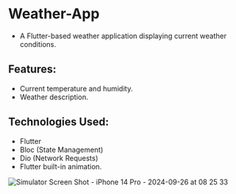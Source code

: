 # Weather-App


 - A Flutter-based weather application displaying current weather conditions.

## Features:

 - Current temperature and humidity. 
 - Weather description.

## Technologies Used:

 - Flutter 
 - Bloc (State Management)
 - Dio (Network Requests)
 - Flutter built-in animation.


![Simulator Screen Shot - iPhone 14 Pro - 2024-09-26 at 08 25 33](https://github.com/user-attachments/assets/d8422014-59f6-4a1d-a07b-ca678d47519b)
